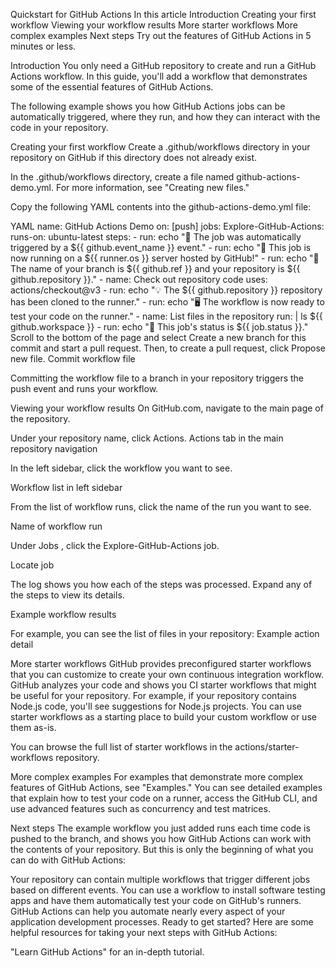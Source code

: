 Quickstart for GitHub Actions
In this article
Introduction
Creating your first workflow
Viewing your workflow results
More starter workflows
More complex examples
Next steps
Try out the features of GitHub Actions in 5 minutes or less.

Introduction
You only need a GitHub repository to create and run a GitHub Actions workflow. In this guide, you'll add a workflow that demonstrates some of the essential features of GitHub Actions.

The following example shows you how GitHub Actions jobs can be automatically triggered, where they run, and how they can interact with the code in your repository.

Creating your first workflow
Create a .github/workflows directory in your repository on GitHub if this directory does not already exist.

In the .github/workflows directory, create a file named github-actions-demo.yml. For more information, see "Creating new files."

Copy the following YAML contents into the github-actions-demo.yml file:

YAML
name: GitHub Actions Demo
on: [push]
jobs:
  Explore-GitHub-Actions:
    runs-on: ubuntu-latest
    steps:
      - run: echo "🎉 The job was automatically triggered by a ${{ github.event_name }} event."
      - run: echo "🐧 This job is now running on a ${{ runner.os }} server hosted by GitHub!"
      - run: echo "🔎 The name of your branch is ${{ github.ref }} and your repository is ${{ github.repository }}."
      - name: Check out repository code
        uses: actions/checkout@v3
      - run: echo "💡 The ${{ github.repository }} repository has been cloned to the runner."
      - run: echo "🖥️ The workflow is now ready to test your code on the runner."
      - name: List files in the repository
        run: |
          ls ${{ github.workspace }}
      - run: echo "🍏 This job's status is ${{ job.status }}."
Scroll to the bottom of the page and select Create a new branch for this commit and start a pull request. Then, to create a pull request, click Propose new file.
Commit workflow file

Committing the workflow file to a branch in your repository triggers the push event and runs your workflow.

Viewing your workflow results
On GitHub.com, navigate to the main page of the repository.

Under your repository name, click  Actions.
Actions tab in the main repository navigation

In the left sidebar, click the workflow you want to see.

Workflow list in left sidebar

From the list of workflow runs, click the name of the run you want to see.

Name of workflow run

Under Jobs , click the Explore-GitHub-Actions job.

Locate job

The log shows you how each of the steps was processed. Expand any of the steps to view its details.

Example workflow results

For example, you can see the list of files in your repository:
Example action detail

More starter workflows
GitHub provides preconfigured starter workflows that you can customize to create your own continuous integration workflow. GitHub analyzes your code and shows you CI starter workflows that might be useful for your repository. For example, if your repository contains Node.js code, you'll see suggestions for Node.js projects. You can use starter workflows as a starting place to build your custom workflow or use them as-is.

You can browse the full list of starter workflows in the actions/starter-workflows repository.

More complex examples
For examples that demonstrate more complex features of GitHub Actions, see "Examples." You can see detailed examples that explain how to test your code on a runner, access the GitHub CLI, and use advanced features such as concurrency and test matrices.

Next steps
The example workflow you just added runs each time code is pushed to the branch, and shows you how GitHub Actions can work with the contents of your repository. But this is only the beginning of what you can do with GitHub Actions:

Your repository can contain multiple workflows that trigger different jobs based on different events.
You can use a workflow to install software testing apps and have them automatically test your code on GitHub's runners.
GitHub Actions can help you automate nearly every aspect of your application development processes. Ready to get started? Here are some helpful resources for taking your next steps with GitHub Actions:

"Learn GitHub Actions" for an in-depth tutorial.
